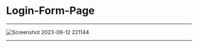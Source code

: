 # Login-Form-Page
---
![Screenshot 2023-09-12 221144](https://github.com/dipankarpaul2k/Login-Form-Page/assets/136841290/67f464ea-a3c8-4c71-a6db-105a01c983d8)

---
